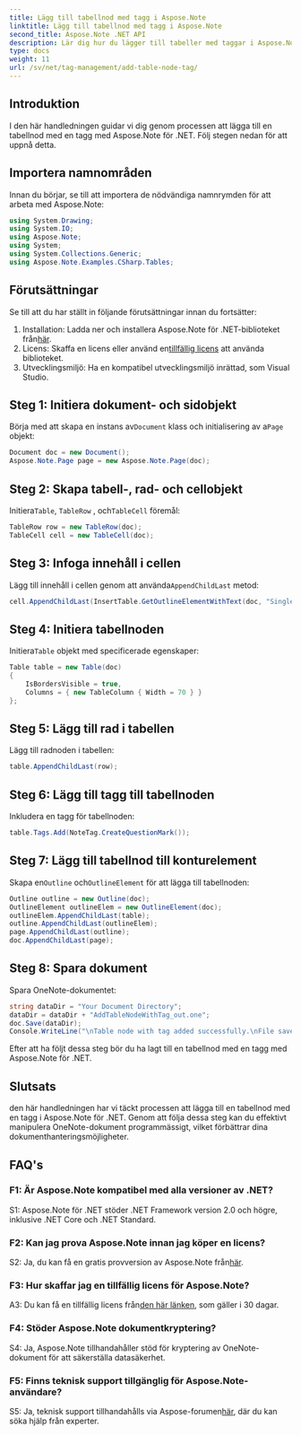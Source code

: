 ```yaml
---
title: Lägg till tabellnod med tagg i Aspose.Note
linktitle: Lägg till tabellnod med tagg i Aspose.Note
second_title: Aspose.Note .NET API
description: Lär dig hur du lägger till tabeller med taggar i Aspose.Note för .NET. Förbättra dina dokumenthanteringsfärdigheter programmatiskt.
type: docs
weight: 11
url: /sv/net/tag-management/add-table-node-tag/
---
```

## Introduktion

I den här handledningen guidar vi dig genom processen att lägga till en tabellnod med en tagg med Aspose.Note för .NET. Följ stegen nedan för att uppnå detta.

## Importera namnområden

Innan du börjar, se till att importera de nödvändiga namnrymden för att arbeta med Aspose.Note:

```csharp
using System.Drawing;
using System.IO;
using Aspose.Note;
using System;
using System.Collections.Generic;
using Aspose.Note.Examples.CSharp.Tables;
```

## Förutsättningar

Se till att du har ställt in följande förutsättningar innan du fortsätter:

1.  Installation: Ladda ner och installera Aspose.Note för .NET-biblioteket från[här](https://releases.aspose.com/note/net/).
2.  Licens: Skaffa en licens eller använd en[tillfällig licens](https://purchase.aspose.com/temporary-license/) att använda biblioteket.
3. Utvecklingsmiljö: Ha en kompatibel utvecklingsmiljö inrättad, som Visual Studio.

## Steg 1: Initiera dokument- och sidobjekt

 Börja med att skapa en instans av`Document` klass och initialisering av a`Page` objekt:

```csharp
Document doc = new Document();
Aspose.Note.Page page = new Aspose.Note.Page(doc);
```

## Steg 2: Skapa tabell-, rad- och cellobjekt

 Initiera`Table`, `TableRow` , och`TableCell` föremål:

```csharp
TableRow row = new TableRow(doc);
TableCell cell = new TableCell(doc);
```

## Steg 3: Infoga innehåll i cellen

 Lägg till innehåll i cellen genom att använda`AppendChildLast` metod:

```csharp
cell.AppendChildLast(InsertTable.GetOutlineElementWithText(doc, "Single cell."));
```

## Steg 4: Initiera tabellnoden

 Initiera`Table` objekt med specificerade egenskaper:

```csharp
Table table = new Table(doc)
{
    IsBordersVisible = true,
    Columns = { new TableColumn { Width = 70 } }
};
```

## Steg 5: Lägg till rad i tabellen

Lägg till radnoden i tabellen:

```csharp
table.AppendChildLast(row);
```

## Steg 6: Lägg till tagg till tabellnoden

Inkludera en tagg för tabellnoden:

```csharp
table.Tags.Add(NoteTag.CreateQuestionMark());
```

## Steg 7: Lägg till tabellnod till konturelement

 Skapa en`Outline` och`OutlineElement` för att lägga till tabellnoden:

```csharp
Outline outline = new Outline(doc);
OutlineElement outlineElem = new OutlineElement(doc);
outlineElem.AppendChildLast(table);
outline.AppendChildLast(outlineElem);
page.AppendChildLast(outline);
doc.AppendChildLast(page);
```

## Steg 8: Spara dokument

Spara OneNote-dokumentet:

```csharp
string dataDir = "Your Document Directory";
dataDir = dataDir + "AddTableNodeWithTag_out.one";
doc.Save(dataDir);
Console.WriteLine("\nTable node with tag added successfully.\nFile saved at " + dataDir);
```

Efter att ha följt dessa steg bör du ha lagt till en tabellnod med en tagg med Aspose.Note för .NET.

## Slutsats

den här handledningen har vi täckt processen att lägga till en tabellnod med en tagg i Aspose.Note för .NET. Genom att följa dessa steg kan du effektivt manipulera OneNote-dokument programmässigt, vilket förbättrar dina dokumenthanteringsmöjligheter.

## FAQ's

### F1: Är Aspose.Note kompatibel med alla versioner av .NET?

S1: Aspose.Note för .NET stöder .NET Framework version 2.0 och högre, inklusive .NET Core och .NET Standard.

### F2: Kan jag prova Aspose.Note innan jag köper en licens?

 S2: Ja, du kan få en gratis provversion av Aspose.Note från[här](https://releases.aspose.com/).

### F3: Hur skaffar jag en tillfällig licens för Aspose.Note?

 A3: Du kan få en tillfällig licens från[den här länken](https://purchase.aspose.com/temporary-license/), som gäller i 30 dagar.

### F4: Stöder Aspose.Note dokumentkryptering?

S4: Ja, Aspose.Note tillhandahåller stöd för kryptering av OneNote-dokument för att säkerställa datasäkerhet.

### F5: Finns teknisk support tillgänglig för Aspose.Note-användare?

 S5: Ja, teknisk support tillhandahålls via Aspose-forumen[här](https://forum.aspose.com/c/note/28), där du kan söka hjälp från experter.